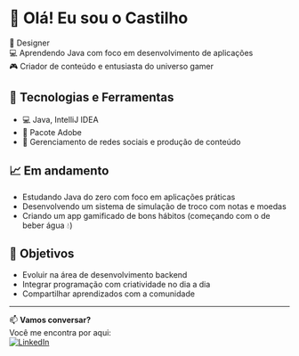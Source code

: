 # 👋 Olá! Eu sou o Castilho

🎨 Designer   
💻 Aprendendo Java com foco em desenvolvimento de aplicações  
🎮 Criador de conteúdo e entusiasta do universo gamer

## 🚀 Tecnologias e Ferramentas
- 💻 Java, IntelliJ IDEA
- 🎨 Pacote Adobe
- 📱 Gerenciamento de redes sociais e produção de conteúdo

## 📈 Em andamento
- Estudando Java do zero com foco em aplicações práticas
- Desenvolvendo um sistema de simulação de troco com notas e moedas
- Criando um app gamificado de bons hábitos (começando com o de beber água 💧)

## 🌱 Objetivos
- Evoluir na área de desenvolvimento backend
- Integrar programação com criatividade no dia a dia
- Compartilhar aprendizados com a comunidade

---

📫 **Vamos conversar?**  
Você me encontra por aqui:  
[![LinkedIn](https://img.shields.io/badge/LinkedIn-blue?style=flat&logo=linkedin)](https://www.linkedin.com/in/fabiofcastilho/)


